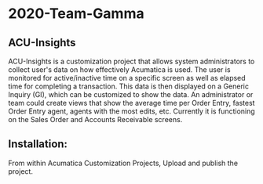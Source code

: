 # 2020-Team-Gamma

## ACU-Insights 

ACU-Insights is a customization project that allows system administrators to collect user's data on how effectively Acumatica is used. The user is monitored for active/inactive time on a specific screen as well as elapsed time for completing a transaction. This data is then displayed on a Generic Inquiry (GI), which can be customized to show the data. An administrator or team could create views that show the average time per Order Entry, fastest Order Entry agent, agents with the most edits, etc. Currently it is functioning on the Sales Order and Accounts Receivable screens.

## Installation:
From within Acumatica Customization Projects, Upload and publish the project.
